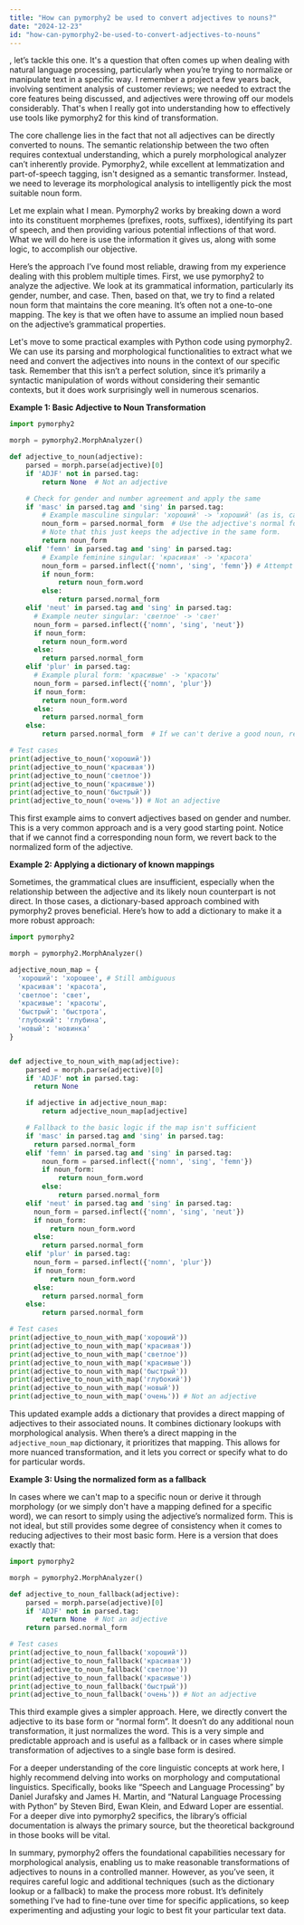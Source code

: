 ```yaml
---
title: "How can pymorphy2 be used to convert adjectives to nouns?"
date: "2024-12-23"
id: "how-can-pymorphy2-be-used-to-convert-adjectives-to-nouns"
---
```


, let’s tackle this one. It's a question that often comes up when dealing with natural language processing, particularly when you’re trying to normalize or manipulate text in a specific way. I remember a project a few years back, involving sentiment analysis of customer reviews; we needed to extract the core features being discussed, and adjectives were throwing off our models considerably. That's when I really got into understanding how to effectively use tools like pymorphy2 for this kind of transformation.

The core challenge lies in the fact that not all adjectives can be directly converted to nouns. The semantic relationship between the two often requires contextual understanding, which a purely morphological analyzer can’t inherently provide. Pymorphy2, while excellent at lemmatization and part-of-speech tagging, isn't designed as a semantic transformer. Instead, we need to leverage its morphological analysis to intelligently pick the most suitable noun form.

Let me explain what I mean. Pymorphy2 works by breaking down a word into its constituent morphemes (prefixes, roots, suffixes), identifying its part of speech, and then providing various potential inflections of that word. What we will do here is use the information it gives us, along with some logic, to accomplish our objective.

Here’s the approach I’ve found most reliable, drawing from my experience dealing with this problem multiple times. First, we use pymorphy2 to analyze the adjective. We look at its grammatical information, particularly its gender, number, and case. Then, based on that, we try to find a related noun form that maintains the core meaning. It’s often not a one-to-one mapping. The key is that we often have to assume an implied noun based on the adjective’s grammatical properties.

Let's move to some practical examples with Python code using pymorphy2. We can use its parsing and morphological functionalities to extract what we need and convert the adjectives into nouns in the context of our specific task. Remember that this isn’t a perfect solution, since it’s primarily a syntactic manipulation of words without considering their semantic contexts, but it does work surprisingly well in numerous scenarios.

**Example 1: Basic Adjective to Noun Transformation**

```python
import pymorphy2

morph = pymorphy2.MorphAnalyzer()

def adjective_to_noun(adjective):
    parsed = morph.parse(adjective)[0]
    if 'ADJF' not in parsed.tag:
        return None  # Not an adjective

    # Check for gender and number agreement and apply the same
    if 'masc' in parsed.tag and 'sing' in parsed.tag:
        # Example masculine singular: 'хороший' -> 'хороший' (as is, can't create new one)
        noun_form = parsed.normal_form  # Use the adjective's normal form
        # Note that this just keeps the adjective in the same form. 
        return noun_form
    elif 'femn' in parsed.tag and 'sing' in parsed.tag:
        # Example feminine singular: 'красивая' -> 'красота'
        noun_form = parsed.inflect({'nomn', 'sing', 'femn'}) # Attempt to inflect it to nominative, singular, femimine
        if noun_form:
            return noun_form.word
        else:
            return parsed.normal_form
    elif 'neut' in parsed.tag and 'sing' in parsed.tag:
      # Example neuter singular: 'светлое' -> 'свет'
      noun_form = parsed.inflect({'nomn', 'sing', 'neut'})
      if noun_form:
        return noun_form.word
      else:
        return parsed.normal_form
    elif 'plur' in parsed.tag:
      # Example plural form: 'красивые' -> 'красоты'
      noun_form = parsed.inflect({'nomn', 'plur'})
      if noun_form:
        return noun_form.word
      else:
        return parsed.normal_form
    else:
        return parsed.normal_form  # If we can't derive a good noun, return normal form

# Test cases
print(adjective_to_noun('хороший'))
print(adjective_to_noun('красивая'))
print(adjective_to_noun('светлое'))
print(adjective_to_noun('красивые'))
print(adjective_to_noun('быстрый'))
print(adjective_to_noun('очень')) # Not an adjective
```

This first example aims to convert adjectives based on gender and number. This is a very common approach and is a very good starting point. Notice that if we cannot find a corresponding noun form, we revert back to the normalized form of the adjective.

**Example 2: Applying a dictionary of known mappings**

Sometimes, the grammatical clues are insufficient, especially when the relationship between the adjective and its likely noun counterpart is not direct. In those cases, a dictionary-based approach combined with pymorphy2 proves beneficial. Here’s how to add a dictionary to make it a more robust approach:

```python
import pymorphy2

morph = pymorphy2.MorphAnalyzer()

adjective_noun_map = {
  'хороший': 'хорошее', # Still ambiguous
  'красивая': 'красота',
  'светлое': 'свет',
  'красивые': 'красоты',
  'быстрый': 'быстрота',
  'глубокий': 'глубина',
  'новый': 'новинка'
}


def adjective_to_noun_with_map(adjective):
    parsed = morph.parse(adjective)[0]
    if 'ADJF' not in parsed.tag:
      return None

    if adjective in adjective_noun_map:
        return adjective_noun_map[adjective]

    # Fallback to the basic logic if the map isn't sufficient
    if 'masc' in parsed.tag and 'sing' in parsed.tag:
      return parsed.normal_form
    elif 'femn' in parsed.tag and 'sing' in parsed.tag:
        noun_form = parsed.inflect({'nomn', 'sing', 'femn'})
        if noun_form:
            return noun_form.word
        else:
            return parsed.normal_form
    elif 'neut' in parsed.tag and 'sing' in parsed.tag:
      noun_form = parsed.inflect({'nomn', 'sing', 'neut'})
      if noun_form:
          return noun_form.word
      else:
        return parsed.normal_form
    elif 'plur' in parsed.tag:
      noun_form = parsed.inflect({'nomn', 'plur'})
      if noun_form:
          return noun_form.word
      else:
        return parsed.normal_form
    else:
        return parsed.normal_form

# Test cases
print(adjective_to_noun_with_map('хороший'))
print(adjective_to_noun_with_map('красивая'))
print(adjective_to_noun_with_map('светлое'))
print(adjective_to_noun_with_map('красивые'))
print(adjective_to_noun_with_map('быстрый'))
print(adjective_to_noun_with_map('глубокий'))
print(adjective_to_noun_with_map('новый'))
print(adjective_to_noun_with_map('очень')) # Not an adjective
```

This updated example adds a dictionary that provides a direct mapping of adjectives to their associated nouns. It combines dictionary lookups with morphological analysis. When there’s a direct mapping in the `adjective_noun_map` dictionary, it prioritizes that mapping. This allows for more nuanced transformation, and it lets you correct or specify what to do for particular words.

**Example 3: Using the normalized form as a fallback**

In cases where we can't map to a specific noun or derive it through morphology (or we simply don't have a mapping defined for a specific word), we can resort to simply using the adjective’s normalized form. This is not ideal, but still provides some degree of consistency when it comes to reducing adjectives to their most basic form. Here is a version that does exactly that:

```python
import pymorphy2

morph = pymorphy2.MorphAnalyzer()

def adjective_to_noun_fallback(adjective):
    parsed = morph.parse(adjective)[0]
    if 'ADJF' not in parsed.tag:
        return None  # Not an adjective
    return parsed.normal_form

# Test cases
print(adjective_to_noun_fallback('хороший'))
print(adjective_to_noun_fallback('красивая'))
print(adjective_to_noun_fallback('светлое'))
print(adjective_to_noun_fallback('красивые'))
print(adjective_to_noun_fallback('быстрый'))
print(adjective_to_noun_fallback('очень')) # Not an adjective
```

This third example gives a simpler approach. Here, we directly convert the adjective to its base form or “normal form”. It doesn’t do any additional noun transformation, it just normalizes the word. This is a very simple and predictable approach and is useful as a fallback or in cases where simple transformation of adjectives to a single base form is desired.

For a deeper understanding of the core linguistic concepts at work here, I highly recommend delving into works on morphology and computational linguistics. Specifically, books like “Speech and Language Processing” by Daniel Jurafsky and James H. Martin, and “Natural Language Processing with Python” by Steven Bird, Ewan Klein, and Edward Loper are essential. For a deeper dive into pymorphy2 specifics, the library’s official documentation is always the primary source, but the theoretical background in those books will be vital.

In summary, pymorphy2 offers the foundational capabilities necessary for morphological analysis, enabling us to make reasonable transformations of adjectives to nouns in a controlled manner. However, as you’ve seen, it requires careful logic and additional techniques (such as the dictionary lookup or a fallback) to make the process more robust. It’s definitely something I’ve had to fine-tune over time for specific applications, so keep experimenting and adjusting your logic to best fit your particular text data.
